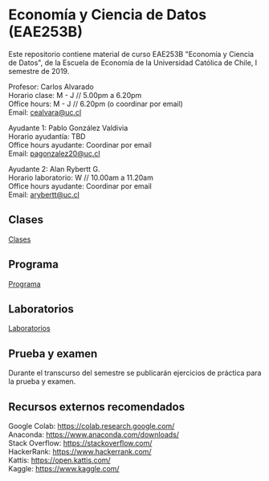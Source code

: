 # Economía y Ciencia de Datos (EAE253B)

Este repositorio contiene material de curso EAE253B "Economía y Ciencia de Datos", de la Escuela de Economía de la Universidad Católica de Chile, I semestre de 2019.  

Profesor: Carlos Alvarado  
Horario clase: M - J // 5.00pm a 6.20pm  
Office hours: M - J // 6.20pm (o coordinar por email)  
Email: cealvara@uc.cl  

Ayudante 1: Pablo González Valdivia  
Horario ayudantía: TBD  
Office hours ayudante: Coordinar por email  
Email: pagonzalez20@uc.cl  

Ayudante 2: Alan Rybertt G.  
Horario laboratorio: W // 10.00am a 11.20am  
Office hours ayudante: Coordinar por email  
Email: arybertt@uc.cl

## Clases

[Clases](Clases/)

## Programa

[Programa](Documentos/PROGRAMA.md)

## Laboratorios

[Laboratorios](Laboratorios/)

## Prueba y examen

Durante el transcurso del semestre se publicarán ejercicios de práctica para la prueba y examen.

## Recursos externos recomendados

Google Colab: https://colab.research.google.com/  
Anaconda: https://www.anaconda.com/downloads/  
Stack Overflow: https://stackoverflow.com/  
HackerRank: https://www.hackerrank.com/  
Kattis: https://open.kattis.com/  
Kaggle: https://www.kaggle.com/  